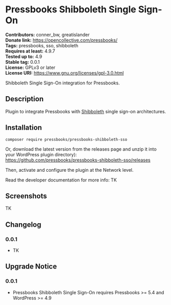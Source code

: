 # Pressbooks Shibboleth Single Sign-On 
**Contributors:** conner_bw, greatislander  
**Donate link:** https://opencollective.com/pressbooks/  
**Tags:** pressbooks, sso, shibboleth  
**Requires at least:** 4.9.7  
**Tested up to:** 4.9  
**Stable tag:** 0.0.1  
**License:** GPLv3 or later  
**License URI:** https://www.gnu.org/licenses/gpl-3.0.html  

Shibboleth Single Sign-On integration for Pressbooks.


## Description 

Plugin to integrate Pressbooks with [Shibboleth](https://en.wikipedia.org/wiki/Shibboleth_(Shibboleth_Consortium)) single sign-on architectures.


## Installation 

```
composer require pressbooks/pressbooks-shibboleth-sso
```

Or, download the latest version from the releases page and unzip it into your WordPress plugin directory): https://github.com/pressbooks/pressbooks-shibboleth-sso/releases

Then, activate and configure the plugin at the Network level.

Read the developer documentation for more info: TK


## Screenshots 

TK


## Changelog 


### 0.0.1 
* TK


## Upgrade Notice 


### 0.0.1 
* Pressbooks Shibboleth Single Sign-On requires Pressbooks >= 5.4 and WordPress >= 4.9
